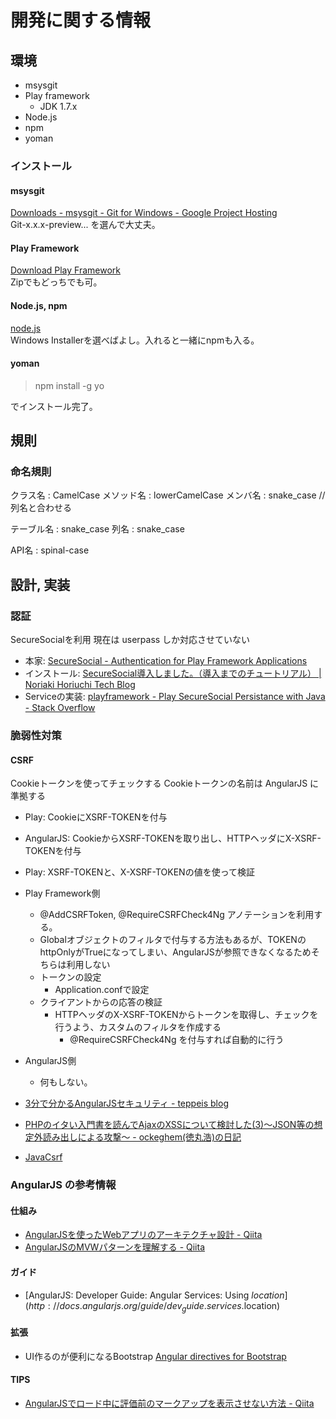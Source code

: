 # 開発に関する情報

## 環境

 * msysgit
 * Play framework
   * JDK 1.7.x
 * Node.js
 * npm
 * yoman


### インストール

#### msysgit

[Downloads - msysgit - Git for Windows - Google Project Hosting](http://code.google.com/p/msysgit/downloads/list)  
Git-x.x.x-preview... を選んで大丈夫。

#### Play Framework

[Download Play Framework](http://www.playframework-ja.org/download)  
Zipでもどっちでも可。


#### Node.js, npm

[node.js](http://nodejs.org/download/)  
Windows Installerを選べばよし。入れると一緒にnpmも入る。

#### yoman

> npm install -g yo

でインストール完了。

## 規則

### 命名規則

クラス名   : CamelCase
メソッド名 : lowerCamelCase
メンバ名   : snake_case // 列名と合わせる

テーブル名 : snake_case
列名       : snake_case

API名      : spinal-case


## 設計, 実装

### 認証

SecureSocialを利用
現在は userpass しか対応させていない

 * 本家: [SecureSocial - Authentication for Play Framework Applications](http://securesocial.ws/)
 * インストール: [SecureSocial導入しました。（導入までのチュートリアル） | Noriaki Horiuchi Tech Blog](http://tech.noriakihoriuchi.com/securesocialdao-ru-shimashita-dao-ru-madenochiyutoriaru)
 * Serviceの実装: [playframework - Play SecureSocial Persistance with Java - Stack Overflow](http://stackoverflow.com/questions/16093023/play-securesocial-persistance-with-java)

### 脆弱性対策

#### CSRF

Cookieトークンを使ってチェックする
Cookieトークンの名前は AngularJS に準拠する

 * Play: CookieにXSRF-TOKENを付与
 * AngularJS: CookieからXSRF-TOKENを取り出し、HTTPヘッダにX-XSRF-TOKENを付与
 * Play: XSRF-TOKENと、X-XSRF-TOKENの値を使って検証

 * Play Framework側
   * @AddCSRFToken, @RequireCSRFCheck4Ng アノテーションを利用する。
   * Globalオブジェクトのフィルタで付与する方法もあるが、TOKENのhttpOnlyがTrueになってしまい、AngularJSが参照できなくなるためそちらは利用しない
   * トークンの設定
     * Application.confで設定
   * クライアントからの応答の検証
     * HTTPヘッダのX-XSRF-TOKENからトークンを取得し、チェックを行うよう、カスタムのフィルタを作成する
       * @RequireCSRFCheck4Ng を付与すれば自動的に行う
 * AngularJS側
   * 何もしない。

 * [3分で分かるAngularJSセキュリティ - teppeis blog](http://teppeis.hatenablog.com/entry/2013/12/angularjs-security)
 * [PHPのイタい入門書を読んでAjaxのXSSについて検討した(3)～JSON等の想定外読み出しによる攻撃～ - ockeghem(徳丸浩)の日記](http://d.hatena.ne.jp/ockeghem/20110907/p1)
 * [JavaCsrf](http://www.playframework.com/documentation/2.2.x/JavaCsrf)

### AngularJS の参考情報

#### 仕組み

 * [AngularJSを使ったWebアプリのアーキテクチャ設計 - Qiita](http://qiita.com/zoetro/items/46d2a8b57f2645bb5033)
 * [AngularJSのMVWパターンを理解する - Qiita](http://qiita.com/zoetro/items/a45dbc18bb2b22e944b2)

#### ガイド

 * [AngularJS: Developer Guide: Angular Services: Using $location](http://docs.angularjs.org/guide/dev_guide.services.$location)

#### 拡張

 * UI作るのが便利になるBootstrap
   [Angular directives for Bootstrap](http://angular-ui.github.io/bootstrap/)

#### TIPS

 * [AngularJSでロード中に評価前のマークアップを表示させない方法 - Qiita](http://qiita.com/emalock/items/da681b7ba6a3828835f5)
